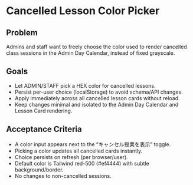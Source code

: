 # Cancelled Lesson Color Picker

## Problem
Admins and staff want to freely choose the color used to render cancelled class sessions in the Admin Day Calendar, instead of fixed grayscale.

## Goals
- Let ADMIN/STAFF pick a HEX color for cancelled lessons.
- Persist per-user choice (localStorage) to avoid schema/API changes.
- Apply immediately across all cancelled lesson cards without reload.
- Keep changes minimal and isolated to the Admin Day Calendar and Lesson Card rendering.

## Acceptance Criteria
- A color input appears next to the “キャンセル授業を表示” toggle.
- Picking a color updates all cancelled cards instantly.
- Choice persists on refresh (per browser/user).
- Default color is Tailwind red-500 (#ef4444) with subtle background/border.
- No changes to non-cancelled sessions.

